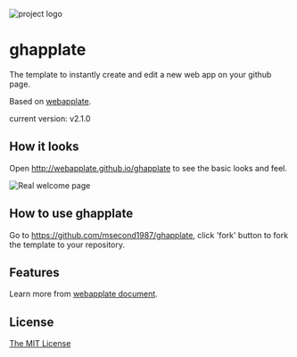 ![project logo](https://raw.github.com/webapplate/ghapplate/gh-pages/public/style/icons/icon128.png) 

# ghapplate 

The template to instantly create and edit a new web app on your github page.

Based on [webapplate](http://webapplate.github.io/).

current version: v2.1.0

## How it looks

Open http://webapplate.github.io/ghapplate to see the basic looks and feel.

![Real welcome page](http://i.imgur.com/8AGwXCG.png)

## How to use ghapplate

Go to https://github.com/msecond1987/ghapplate, click 'fork' button to fork the template to your repository.

## Features

Learn more from [webapplate document](https://github.com/webapplate/webapplate/wiki).

## License

[The MIT License](http://opensource.org/licenses/MIT)
